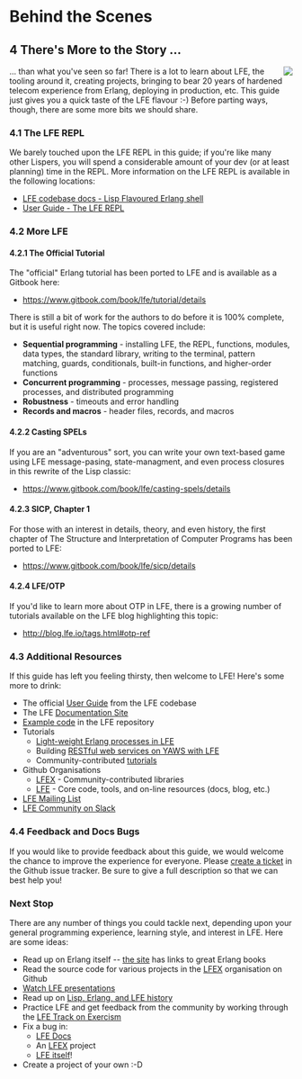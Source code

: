 # Behind the Scenes


## 4 There's More to the Story ...
<img src="https://raw.github.com/lfe/docs/master/images/doubles.jpg"
     style="float: right; padding-left: 1em;">

... than what you've seen so far! There is a lot to learn about LFE, the tooling
around it, creating projects, bringing to bear 20 years of hardened telecom
experience from Erlang, deploying in production, etc. This guide just gives you
a quick taste of the LFE flavour :-) Before parting ways, though, there are
some more bits we should share.


### 4.1 The LFE REPL

We barely touched upon the LFE REPL in this guide; if you're like many other Lispers, you will spend a considerable amount of your dev (or at least planning) time in the REPL. More information on the LFE REPL is available in the following locations:

* <a href="https://github.com/rvirding/lfe/blob/develop/doc/lfe_shell.txt">LFE codebase docs - Lisp Flavoured Erlang shell</a>
* <a href="http://docs.lfe.io/user-guide/intro/2.html">User Guide - The LFE REPL</a>

### 4.2 More LFE

#### 4.2.1 The Official Tutorial

The "official" Erlang tutorial has been ported to LFE and is available as a Gitbook here:
 * https://www.gitbook.com/book/lfe/tutorial/details

There is still a bit of work for the authors to do before it is 100% complete, but it is useful right now. The topics covered include:

* **Sequential programming** - installing LFE, the REPL, functions, modules, data types, the standard library, writing to the terminal, pattern matching, guards, conditionals, built-in functions, and higher-order functions
* **Concurrent programming** - processes, message passing, registered processes, and distributed programming
* **Robustness** - timeouts and error handling
* **Records and macros** - header files, records, and macros

#### 4.2.2 Casting SPELs

If you are an "adventurous" sort, you can write your own text-based game using LFE message-pasing, state-managment, and even process closures in this rewrite of the Lisp classic:

* https://www.gitbook.com/book/lfe/casting-spels/details

#### 4.2.3 SICP, Chapter 1

For those with an interest in details, theory, and even history, the first chapter of The Structure and Interpretation of Computer Programs has been ported to LFE:

* https://www.gitbook.com/book/lfe/sicp/details

#### 4.2.4 LFE/OTP

If you'd like to learn more about OTP in LFE, there is a growing number of tutorials available on the LFE blog highlighting this topic:

* http://blog.lfe.io/tags.html#otp-ref

### 4.3 Additional Resources

If this guide has left you feeling thirsty, then welcome to LFE! Here's some more to drink:

* The official <a href="https://github.com/rvirding/lfe/blob/develop/doc/user_guide.txt">User Guide</a> from the LFE codebase
* The LFE <a href="http://docs.lfe.io/">Documentation Site</a>
* [Example code](https://github.com/rvirding/lfe/tree/develop/examples) in the LFE repository
* Tutorials
  * <a href="http://docs.lfe.io/tutorials/processes/1.html">Light-weight Erlang processes in LFE</a>
  * Building <a href="https://github.com/lfe/yaws-rest-starter">RESTful web services on YAWS with LFE</a>
  * Community-contributed [tutorials](http://blog.lfe.io/categories.html#tutorials-ref)
* Github Organisations
  * [LFEX](https://github.com/lfex) - Community-contributed libraries
  * [LFE](https://github.com/lfe) - Core code, tools, and on-line resources (docs, blog, etc.)
* [LFE Mailing List](https://groups.google.com/forum/#!forum/lisp-flavoured-erlang)
* [LFE Community on Slack](https://lfe-slack.herokuapp.com/)


### 4.4 Feedback and Docs Bugs

If you would like to provide feedback about this guide, we would welcome the chance to improve the experience for everyone. Please
<a href="https://github.com/lfe/docs/issues">create a ticket</a> in the Github issue tracker. Be
sure to give a full description so that we can best help you!


### Next Stop

There are any number of things you could tackle next, depending upon your general programming experience, learning style, and interest in LFE. Here are some ideas:

* Read up on Erlang itself -- [the site](http://erlang.org/) has links to great Erlang books
* Read the source code for various projects in the [LFEX](https://github.com/lfex) organisation on Github
* [Watch LFE presentations](http://docs.lfe.io/presentations.html)
* Read up on [Lisp, Erlang, and LFE history](http://docs.lfe.io/history.html)
* Practice LFE and get feedback from the community by working through the [LFE Track on Exercism](http://exercism.io/languages/lfe)
* Fix a bug in:
  * [LFE Docs](https://github.com/lfe/docs/issues)
  * An [LFEX](https://github.com/lfex) project
  * [LFE itself](https://github.com/rvirding/lfe/)!
* Create a project of your own :-D
